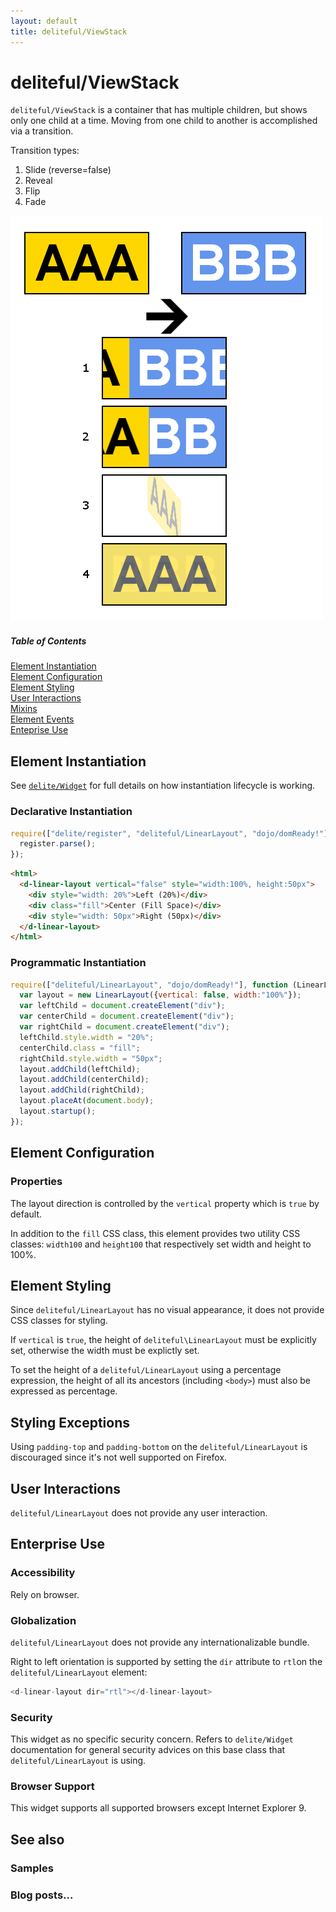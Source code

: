 ```yaml
---
layout: default
title: deliteful/ViewStack
---
```


# deliteful/ViewStack

`deliteful/ViewStack` is a container that has multiple children, but shows only one child at a time. Moving from one child to another is accomplished via a transition.
 
Transition types:
 1. Slide (reverse=false)
 2. Reveal
 3. Flip
 4. Fade
 
![ViewStack Transitions](images/ViewStack.png)

##### Table of Contents
[Element Instantiation](#instantiation)  
[Element Configuration](#configuration)  
[Element Styling](#styling)  
[User Interactions](#interactions)  
[Mixins](#mixins)  
[Element Events](#events)  
[Enteprise Use](#enterprise)  

<a name="instantiation"></a>
## Element Instantiation

See [`delite/Widget`](/delite/docs/Widget) for full details on how instantiation lifecycle is working.

### Declarative Instantiation

```js
require(["delite/register", "deliteful/LinearLayout", "dojo/domReady!"], function (register) {
  register.parse();
});
```

```html
<html>
  <d-linear-layout vertical="false" style="width:100%, height:50px">
    <div style="width: 20%">Left (20%)</div>
    <div class="fill">Center (Fill Space)</div>
    <div style="width: 50px">Right (50px)</div>
  </d-linear-layout>
</html>
```

### Programmatic Instantiation

```js
require(["deliteful/LinearLayout", "dojo/domReady!"], function (LinearLayout) {
  var layout = new LinearLayout({vertical: false, width:"100%"});
  var leftChild = document.createElement("div"); 
  var centerChild = document.createElement("div");
  var rightChild = document.createElement("div");
  leftChild.style.width = "20%";
  centerChild.class = "fill";
  rightChild.style.width = "50px";
  layout.addChild(leftChild);
  layout.addChild(centerChild);
  layout.addChild(rightChild);
  layout.placeAt(document.body);
  layout.startup();
});
```


## Element Configuration

### Properties

The layout direction is controlled by the `vertical` property which is `true` by default.

In addition to the `fill` CSS class, this element provides two utility CSS classes: `width100` and `height100` that respectively set width and height to 100%.

<a name="styling"></a>
## Element Styling

Since `deliteful/LinearLayout` has no visual appearance, it does not provide CSS classes for styling.

If `vertical` is `true`, the height of `deliteful\LinearLayout` must be explicitly set, otherwise the width must be explictly set. 

To set the height of a `deliteful/LinearLayout` using a percentage expression, the height of all its ancestors (including `<body>`) must also be expressed as percentage.

## Styling Exceptions

Using `padding-top` and `padding-bottom` on the `deliteful/LinearLayout` is discouraged since it's not well supported on Firefox.

<a name="interactions"></a>
## User Interactions

`deliteful/LinearLayout` does not provide any user interaction.

<a name="enterprise"></a>
## Enterprise Use

### Accessibility

Rely on browser.

### Globalization

`deliteful/LinearLayout` does not provide any internationalizable bundle. 

Right to left orientation is supported by setting the `dir` attribute to `rtl`on the `deliteful/LinearLayout` element:

```js
<d-linear-layout dir="rtl"></d-linear-layout>
```

### Security

This widget as no specific security concern. Refers to `delite/Widget` documentation for general security advices on this base class that `deliteful/LinearLayout` is using.

### Browser Support

This widget supports all supported browsers except Internet Explorer 9.

## See also
### Samples
### Blog posts…


